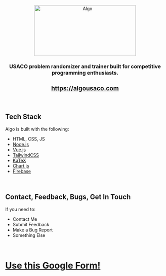 <div align="center">
  <img src="https://drive.google.com/uc?export=download&id=1OmGvm2_bLyr5f0nxQbWukugMVFNo8aOx" alt="Algo" height="160" width="320">
  <b><h3>USACO problem randomizer and trainer built for competitive programming enthusiasts.</p></b>
  <b><h3><a href="https://algousaco.com">https://algousaco.com</a></h3></b>
</div>
<br>
<h2>Tech Stack</h2>
<p>Algo is built with the following:</p>
<ul>
  <li>HTML, CSS, JS</li>
  <li><a href="https://nodejs.org">Node.js</a></li>
  <li><a href="https://vuejs.org">Vue.js</a></li>
  <li><a href="https://tailwindcss.com">TailwindCSS</a></li>
  <li><a href="https://katex.org">KaTeX</a></li>
  <li><a href="https://www.chartjs.org">Chart.js</a></li>
  <li><a href="https://firebase.google.com">Firebase</a></li>
</ul>
<br>
    
<h2>Contact, Feedback, Bugs, Get In Touch</h2>
<p>If you need to:</p>
<ul>
  
  <li>Contact Me</li>
  <li>Submit Feedback</li>
  <li>Make a Bug Report</li>
  <li>Something Else</li>
  
</ul>
<br>
<h1><a href="https://forms.gle/2qo1exSSopAChjET6">Use this Google Form!</a></h1>

<!-- <br>
<h2>Contributing</h2>
<p>All contributions are welcome! If you'd like to help, pick an <a href="https://github.com/IMGROOT2/algo/issues"> open issue</a>, submit a Pull Request!</p>
<p>If you contribute, thank you! You just made Algo an even stronger tool for all competitive programmers to use.</p> -->
